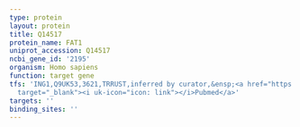 ```yaml
---
type: protein
layout: protein
title: Q14517
protein_name: FAT1
uniprot_accession: Q14517
ncbi_gene_id: '2195'
organism: Homo sapiens
function: target gene
tfs: 'ING1,Q9UK53,3621,TRRUST,inferred by curator,&ensp;<a href="https://www.ncbi.nlm.nih.gov/pubmed/?term=15743678%5Buid%5D"
  target="_blank"><i uk-icon="icon: link"></i>Pubmed</a>'
targets: ''
binding_sites: ''
---
```


